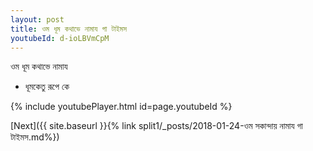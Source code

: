 ```yaml
---
layout: post
title: ওম ধূম কথাভে নামায গা টাইমস
youtubeId: d-ioLBVmCpM
---
```

 
 
 ওম ধূম কথাভে নামায  
 
 -  ধূমকেতু রূপে কে 
 
  
 
  
 
 
 
 
 
 


{% include youtubePlayer.html id=page.youtubeId %}
 
[Next]({{ site.baseurl }}{% link  split1/_posts/2018-01-24-ওম সকান্দায় নামায গা টাইমস.md%})
 
